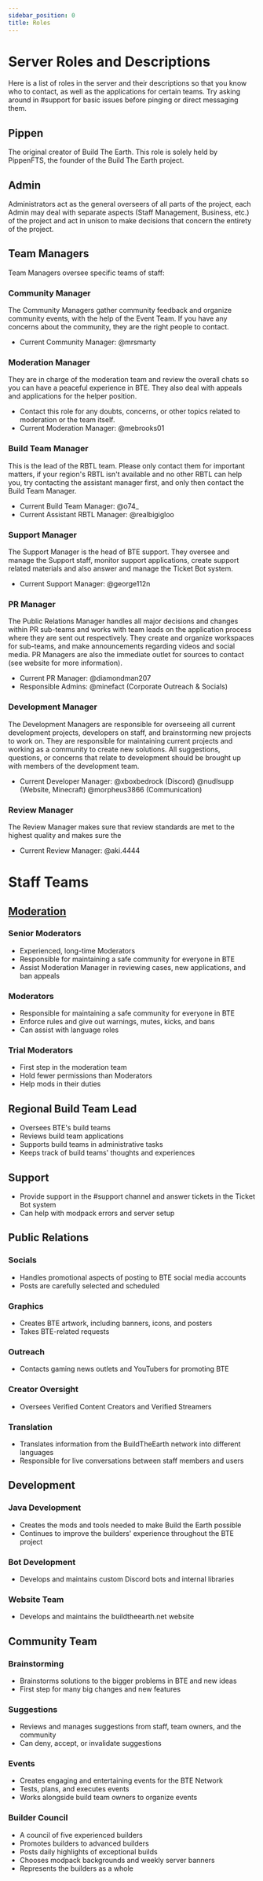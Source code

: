 ```yaml
---
sidebar_position: 0
title: Roles
---
```

# Server Roles and Descriptions

Here is a list of roles in the server and their descriptions so that you know who to contact, as well as the applications for certain teams. Try asking around in #support for basic issues before pinging or direct messaging them.

## Pippen

The original creator of Build The Earth. This role is solely held by PippenFTS, the founder of the Build The Earth project.

## Admin

Administrators act as the general overseers of all parts of the project, each Admin may deal with separate aspects (Staff Management, Business, etc.) of the project and act in unison to make decisions that concern the entirety of the project.

## Team Managers

Team Managers oversee specific teams of staff:

### Community Manager

The Community Managers gather community feedback and organize community events, with the help of the Event Team. If you have any concerns about the community, they are the right people to contact.

* Current Community Manager: @mrsmarty

<!-- ### Business Manager

The Business Manager handles BuildTheEarth's finances. This is the right person to contact if you have any business inquiries.

* Current Business Manager: @user
* Responsible Admin: @user -->

### Moderation Manager

They are in charge of the moderation team and review the overall chats so you can have a peaceful experience in BTE. They also deal with appeals and applications for the helper position.

* Contact this role for any doubts, concerns, or other topics related to moderation or the team itself.
* Current Moderation Manager: @mebrooks01

### Build Team Manager

This is the lead of the RBTL team. Please only contact them for important matters, if your region's RBTL isn't available and no other RBTL can help you, try contacting the assistant manager first, and only then contact the Build Team Manager.

* Current Build Team Manager: @o74_
* Current Assistant RBTL Manager: @realbigigloo

### Support Manager

The Support Manager is the head of BTE support. They oversee and manage the Support staff, monitor support applications, create support related materials and also answer and manage the Ticket Bot system.

* Current Support Manager: @george112n

### PR Manager

The Public Relations Manager handles all major decisions and changes within PR sub-teams and works with team leads on the application process where they are sent out respectively. They create and organize workspaces for sub-teams, and make announcements regarding videos and social media. PR Managers are also the immediate outlet for sources to contact (see website for more information).

* Current PR Manager: @diamondman207
* Responsible Admins: @minefact (Corporate Outreach & Socials)

### Development Manager

The Development Managers are responsible for overseeing all current development projects, developers on staff, and brainstorming new projects to work on. They are responsible for maintaining current projects and working as a community to create new solutions. All suggestions, questions, or concerns that relate to development should be brought up with members of the development team.

* Current Developer Manager: @xboxbedrock (Discord) @nudlsupp (Website, Minecraft) @morpheus3866 (Communication)

### Review Manager

The Review Manager makes sure that review standards are met to the highest quality and makes sure the

* Current Review Manager: @aki.4444

# Staff Teams

## [Moderation](/docs/staff/moderation)

### Senior Moderators

* Experienced, long-time Moderators
* Responsible for maintaining a safe community for everyone in BTE
* Assist Moderation Manager in reviewing cases, new applications, and ban appeals

### Moderators

* Responsible for maintaining a safe community for everyone in BTE
* Enforce rules and give out warnings, mutes, kicks, and bans
* Can assist with language roles

### Trial Moderators

* First step in the moderation team
* Hold fewer permissions than Moderators
* Help mods in their duties

## Regional Build Team Lead

* Oversees BTE's build teams
* Reviews build team applications
* Supports build teams in administrative tasks
* Keeps track of build teams' thoughts and experiences

## Support

* Provide support in the #support channel and answer tickets in the Ticket Bot system
* Can help with modpack errors and server setup

## Public Relations

### Socials

* Handles promotional aspects of posting to BTE social media accounts
* Posts are carefully selected and scheduled

### Graphics

* Creates BTE artwork, including banners, icons, and posters
* Takes BTE-related requests

### Outreach

* Contacts gaming news outlets and YouTubers for promoting BTE

### Creator Oversight

* Oversees Verified Content Creators and Verified Streamers

### Translation

* Translates information from the BuildTheEarth network into different languages
* Responsible for live conversations between staff members and users

## Development

### Java Development

* Creates the mods and tools needed to make Build the Earth possible
* Continues to improve the builders' experience throughout the BTE project

### Bot Development

* Develops and maintains custom Discord bots and internal libraries

### Website Team

* Develops and maintains the buildtheearth.net website

## Community Team

### Brainstorming

* Brainstorms solutions to the bigger problems in BTE and new ideas
* First step for many big changes and new features

### Suggestions

* Reviews and manages suggestions from staff, team owners, and the community
* Can deny, accept, or invalidate suggestions

### Events

* Creates engaging and entertaining events for the BTE Network
* Tests, plans, and executes events
* Works alongside build team owners to organize events

### Builder Council

* A council of five experienced builders
* Promotes builders to advanced builders
* Posts daily highlights of exceptional builds
* Chooses modpack backgrounds and weekly server banners
* Represents the builders as a whole